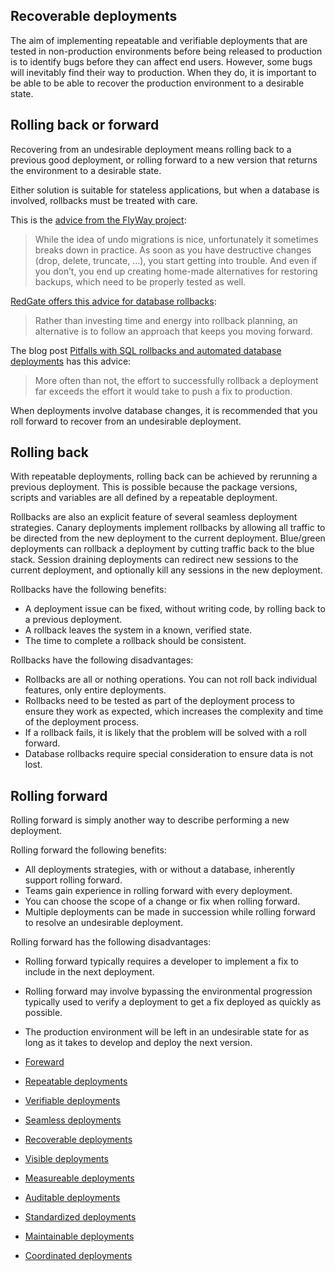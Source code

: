 ## Recoverable deployments

The aim of implementing repeatable and verifiable deployments that are tested in non-production environments before being released to production is to identify bugs before they can affect end users. However, some bugs will inevitably find their way to production. When they do, it is important to be able to be able to recover the production environment to a desirable state.

## Rolling back or forward

Recovering from an undesirable deployment means rolling back to a previous good deployment, or rolling forward to a new version that returns the environment to a desirable state.

Either solution is suitable for stateless applications, but when a database is involved, rollbacks must be treated with care.

This is the [advice from the FlyWay project](https://flywaydb.org/documentation/command/undo#important-notes):

> While the idea of undo migrations is nice, unfortunately it sometimes breaks down in practice. As soon as you have destructive changes (drop, delete, truncate, …), you start getting into trouble. And even if you don’t, you end up creating home-made alternatives for restoring backups, which need to be properly tested as well.

[RedGate offers this advice for database rollbacks](https://documentation.red-gate.com/sca/developing-databases/concepts/advanced-concepts/rollbacks/rollback-guidance):

> Rather than investing time and energy into rollback planning, an alternative is to follow an approach that keeps you moving forward.

The blog post [Pitfalls with SQL rollbacks and automated database deployments](https://octopus.com/blog/database-rollbacks-pitfalls) has this advice:

> More often than not, the effort to successfully rollback a deployment far exceeds the effort it would take to push a fix to production.

When deployments involve database changes, it is recommended that you roll forward to recover from an undesirable deployment.

## Rolling back

With repeatable deployments, rolling back can be achieved by rerunning a previous deployment. This is possible because the package versions, scripts and variables are all defined by a repeatable deployment.

Rollbacks are also an explicit feature of several seamless deployment strategies. Canary deployments implement rollbacks by allowing all traffic to be directed from the new deployment to the current deployment. Blue/green deployments can rollback a deployment by cutting traffic back to the blue stack. Session draining deployments can redirect new sessions to the current deployment, and optionally kill any sessions in the new deployment.

Rollbacks have the following benefits:
* A deployment issue can be fixed, without writing code, by rolling back to a previous deployment.
* A rollback leaves the system in a known, verified state.
* The time to complete a rollback should be consistent.

Rollbacks have the following disadvantages:
* Rollbacks are all or nothing operations. You can not roll back individual features, only entire deployments.
* Rollbacks need to be tested as part of the deployment process to ensure they work as expected, which increases the complexity and time of the deployment process.
* If a rollback fails, it is likely that the problem will be solved with a roll forward.
* Database rollbacks require special consideration to ensure data is not lost.

## Rolling forward

Rolling forward is simply another way to describe performing a new deployment.

Rolling forward the following benefits:
* All deployments strategies, with or without a database, inherently support rolling forward.
* Teams gain experience in rolling forward with every deployment.
* You can choose the scope of a change or fix when rolling forward.
* Multiple deployments can be made in succession while rolling forward to resolve an undesirable deployment.

Rolling forward has the following disadvantages:
* Rolling forward typically requires a developer to implement a fix to include in the next deployment.
* Rolling forward may involve bypassing the environmental progression typically used to verify a deployment to get a fix deployed as quickly as possible.
* The production environment will be left in an undesirable state for as long as it takes to develop and deploy the next version.

* [Foreward](../chapter0/index.md)
* [Repeatable deployments](../chapter1/index.md)
* [Verifiable deployments](../chapter2/index.md)
* [Seamless deployments](../chapter3/index.md)
* [Recoverable deployments](../chapter4/index.md)
* [Visible deployments](../chapter5/index.md)
* [Measureable deployments](../chapter6/index.md)
* [Auditable deployments](../chapter7/index.md)
* [Standardized deployments](../chapter8/index.md)
* [Maintainable deployments](../chapter9/index.md)
* [Coordinated deployments](../chapter10/index.md)
